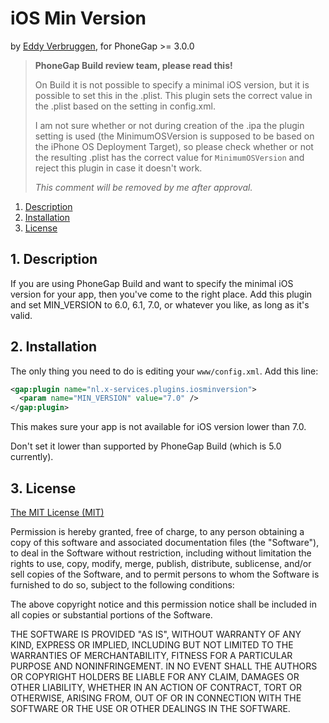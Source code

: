 # iOS Min Version

by [Eddy Verbruggen](http://www.x-services.nl), for PhoneGap >= 3.0.0


> **PhoneGap Build review team, please read this!**
>
> On Build it is not possible to specify a minimal iOS version, but it is possible to set this in the .plist.
> This plugin sets the correct value in the .plist based on the setting in config.xml.
>
> I am not sure whether or not during creation of the .ipa the plugin setting is used (the MinimumOSVersion is supposed to be based on the iPhone OS Deployment Target),
> so please check whether or not the resulting .plist has the correct value for `MinimumOSVersion` and reject this plugin in case it doesn't work.
>
> _This comment will be removed by me after approval._


1. [Description](https://github.com/EddyVerbruggen/iOSMinVersion-PhoneGapBuild-Plugin#1-description)
2. [Installation](https://github.com/EddyVerbruggen/iOSMinVersion-PhoneGapBuild-Plugin#2-installation)
3. [License](https://github.com/EddyVerbruggen/iOSMinVersion-PhoneGapBuild-Plugin#3-license)

## 1. Description

If you are using PhoneGap Build and want to specify the minimal iOS version for your app, then you've come to the right place.
Add this plugin and set MIN_VERSION to 6.0, 6.1, 7.0, or whatever you like, as long as it's valid.

## 2. Installation

The only thing you need to do is editing your `www/config.xml`.
Add this line:

```xml
<gap:plugin name="nl.x-services.plugins.iosminversion">
  <param name="MIN_VERSION" value="7.0" />
</gap:plugin>
```

This makes sure your app is not available for iOS version lower than 7.0.

Don't set it lower than supported by PhoneGap Build (which is 5.0 currently).

## 3. License

[The MIT License (MIT)](http://www.opensource.org/licenses/mit-license.html)

Permission is hereby granted, free of charge, to any person obtaining a copy
of this software and associated documentation files (the "Software"), to deal
in the Software without restriction, including without limitation the rights
to use, copy, modify, merge, publish, distribute, sublicense, and/or sell
copies of the Software, and to permit persons to whom the Software is
furnished to do so, subject to the following conditions:

The above copyright notice and this permission notice shall be included in
all copies or substantial portions of the Software.

THE SOFTWARE IS PROVIDED "AS IS", WITHOUT WARRANTY OF ANY KIND, EXPRESS OR
IMPLIED, INCLUDING BUT NOT LIMITED TO THE WARRANTIES OF MERCHANTABILITY,
FITNESS FOR A PARTICULAR PURPOSE AND NONINFRINGEMENT. IN NO EVENT SHALL THE
AUTHORS OR COPYRIGHT HOLDERS BE LIABLE FOR ANY CLAIM, DAMAGES OR OTHER
LIABILITY, WHETHER IN AN ACTION OF CONTRACT, TORT OR OTHERWISE, ARISING FROM,
OUT OF OR IN CONNECTION WITH THE SOFTWARE OR THE USE OR OTHER DEALINGS IN
THE SOFTWARE.

